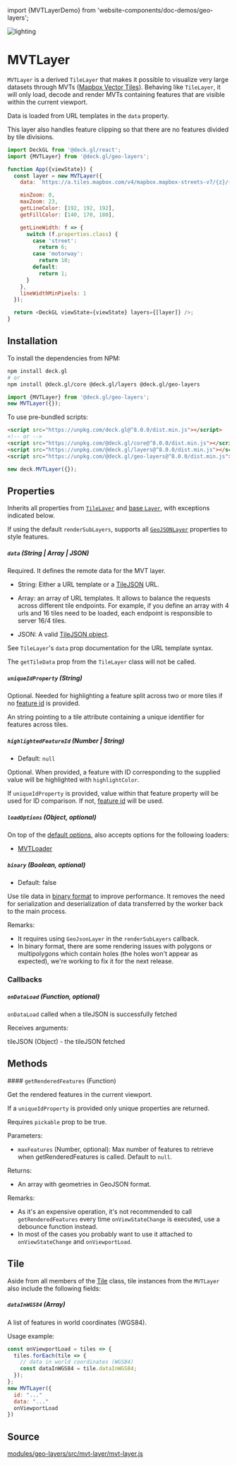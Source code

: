 import {MVTLayerDemo} from 'website-components/doc-demos/geo-layers';

<MVTLayerDemo />

<p class="badges">
  <img src="https://img.shields.io/badge/lighting-yes-blue.svg?style=flat-square" alt="lighting" />
</p>

# MVTLayer

`MVTLayer` is a derived `TileLayer` that makes it possible to visualize very large datasets through MVTs ([Mapbox Vector Tiles](https://docs.mapbox.com/vector-tiles/specification/)). Behaving like `TileLayer`, it will only load, decode and render MVTs containing features that are visible within the current viewport.

Data is loaded from URL templates in the `data` property.

This layer also handles feature clipping so that there are no features divided by tile divisions.

```js
import DeckGL from '@deck.gl/react';
import {MVTLayer} from '@deck.gl/geo-layers';

function App({viewState}) {
  const layer = new MVTLayer({
    data: `https://a.tiles.mapbox.com/v4/mapbox.mapbox-streets-v7/{z}/{x}/{y}.vector.pbf?access_token=${MAPBOX_TOKEN}`,

    minZoom: 0,
    maxZoom: 23,
    getLineColor: [192, 192, 192],
    getFillColor: [140, 170, 180],

    getLineWidth: f => {
      switch (f.properties.class) {
        case 'street':
          return 6;
        case 'motorway':
          return 10;
        default:
          return 1;
      }
    },
    lineWidthMinPixels: 1
  });

  return <DeckGL viewState={viewState} layers={[layer]} />;
}
```


## Installation

To install the dependencies from NPM:

```bash
npm install deck.gl
# or
npm install @deck.gl/core @deck.gl/layers @deck.gl/geo-layers
```

```js
import {MVTLayer} from '@deck.gl/geo-layers';
new MVTLayer({});
```

To use pre-bundled scripts:

```html
<script src="https://unpkg.com/deck.gl@^8.0.0/dist.min.js"></script>
<!-- or -->
<script src="https://unpkg.com/@deck.gl/core@^8.0.0/dist.min.js"></script>
<script src="https://unpkg.com/@deck.gl/layers@^8.0.0/dist.min.js"></script>
<script src="https://unpkg.com/@deck.gl/geo-layers@^8.0.0/dist.min.js"></script>
```

```js
new deck.MVTLayer({});
```


## Properties

Inherits all properties from [`TileLayer`](/docs/api-reference/geo-layers/tile-layer.md) and [base `Layer`](/docs/api-reference/core/layer.md), with exceptions indicated below.

If using the default `renderSubLayers`, supports all [`GeoJSONLayer`](/docs/api-reference/layers/geojson-layer.md) properties to style features.


##### `data` (String | Array | JSON)

Required. It defines the remote data for the MVT layer.

- String: Either a URL template or a [TileJSON](https://github.com/mapbox/tilejson-spec) URL. 

- Array: an array of URL templates. It allows to balance the requests across different tile endpoints. For example, if you define an array with 4 urls and 16 tiles need to be loaded, each endpoint is responsible to server 16/4 tiles.

- JSON: A valid [TileJSON object](https://github.com/mapbox/tilejson-spec/tree/master/2.2.0).

See `TileLayer`'s `data` prop documentation for the URL template syntax.

The `getTileData` prop from the `TileLayer` class will not be called.

##### `uniqueIdProperty` (String)

Optional. Needed for highlighting a feature split across two or more tiles if no [feature id](https://github.com/mapbox/vector-tile-spec/tree/master/2.1#42-features) is provided.

An string pointing to a tile attribute containing a unique identifier for features across tiles.

##### `highlightedFeatureId` (Number | String)

* Default: `null`

Optional. When provided, a feature with ID corresponding to the supplied value will be highlighted with `highlightColor`.

If `uniqueIdProperty` is provided, value within that feature property will be used for ID comparison. If not, [feature id](https://github.com/mapbox/vector-tile-spec/tree/master/2.1#42-features) will be used.


##### `loadOptions` (Object, optional)

On top of the [default options](/docs/api-reference/core/layer.md#loadoptions), also accepts options for the following loaders:

- [MVTLoader](https://loaders.gl/modules/mvt/docs/api-reference/mvt-loader)

##### `binary` (Boolean, optional)

* Default: false

Use tile data in [binary format](https://github.com/visgl/loaders.gl/blob/master/modules/gis/docs/api-reference/geojson-to-binary.md) to improve performance. It removes the need for serialization and deserialization of data transferred by the worker back to the main process.

Remarks: 

- It requires using `GeoJsonLayer` in the `renderSubLayers` callback.
- In binary format, there are some rendering issues with polygons or multipolygons which contain holes (the holes won't appear as expected), we're working to fix it for the next release.

### Callbacks

##### `onDataLoad` (Function, optional)

`onDataLoad` called when a tileJSON is successfully fetched

Receives arguments:

tileJSON (Object) - the tileJSON fetched

## Methods

#### `getRenderedFeatures` (Function)

Get the rendered features in the current viewport.

If a `uniqueIdProperty` is provided only unique properties are returned.

Requires `pickable` prop to be true.

Parameters:

- `maxFeatures` (Number, optional): Max number of features to retrieve when getRenderedFeatures is called. Default to `null`.

Returns:

- An array with geometries in GeoJSON format.

Remarks:

- As it's an expensive operation, it's not recommended to call `getRenderedFeatures` every time `onViewStateChange` is executed, use a debounce function instead. 
- In most of the cases you probably want to use it attached to `onViewStateChange` and `onViewportLoad`.

## Tile

Aside from all members of the [Tile](/docs/api-reference/geo-layers/tile-layer.md#tile) class, tile instances from the `MVTLayer` also include the following fields:

##### `dataInWGS84` (Array)

A list of features in world coordinates (WGS84).

Usage example:

```javascript
const onViewportLoad = tiles => {
  tiles.forEach(tile => {
    // data in world coordinates (WGS84)
    const dataInWGS84 = tile.dataInWGS84;
  });
};
new MVTLayer({
  id: "..."
  data: "..."
  onViewportLoad
})
```

## Source

[modules/geo-layers/src/mvt-layer/mvt-layer.js](https://github.com/visgl/deck.gl/tree/master/modules/geo-layers/src/mvt-layer/mvt-layer.js)
